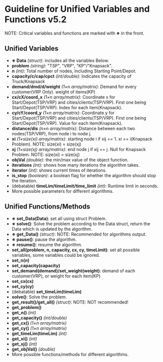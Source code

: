 # Guideline for Unified Variables and Functions v5.2

NOTE: Critical variables and functions are marked with **※** in the front.

## Unified Variables
* **※** **Data** *(struct)*: includes all the variables Below.
* **problem** *(string)*: "TSP", "VRP", "KP"/"Knapsack".
*  **n** *(int)*: Total number of nodes, including Starting Point/Depot.
*  **capacity/c/cap/cpct** *(int/double)*: Indicates the capacity of Truck/Knapsack
*  **demand/dmd/d/weight** *(1×n array/matrix)*: Demand for every customer(VRP Only). weight of items(KP)
* **cx/cX/coord_x** *(1×n array/matrix)*: Coordinate x for Start/Depot(TSP/VRP) and cities/clients(TSP/VRP). First one being Start/Depot(TSP/VRP). Index for each item(Knapsack).
* **cy/cY/coord_y** *(1×n array/matrix)*: Coordinate y for Start/Depot(TSP/VRP) and cities/clients(TSP/VRP). First one being Start/Depot(TSP/VRP). Value for each item(Knapsack).
* **distance/dis** *(n×n array/matrix)*: Distance between each two nodes(TSP/VRP), from node i to node j.
* **xi** *(1×size(xi) array/matrix)*: starting node i if xij == 1. xi == i(Knapsack Problem). NOTE: size(xi) = size(xj)
* **xj** *(1×size(xj) array/matrix)*: end node j if xij == j. Null for Knapsack Problem. NOTE: size(xi) = size(xj)
* **objVal** *(double)*: the min/max value of the object function.
* **iterations** *(int)*: shows how many iterations the algorithm takes.
* **iterator** *(int)*: shows current times of iterations.
* **is_stop** *(boolean)*: a boolean flag for whether the algorithm should stop the iteration.
* (debatable) **timeLim/timeLimit/time_limit** *(int)*: Runtime limit in seconds.
* More possible parameters for different algorithms.

## Unified Functions/Methods
* **※** **set_Data(Data)**: set all using struct Problem.
* **※** **solve()**: Solve the problem according to the Data struct, return the Data which is updated by the algorithm.
* **※** **get_Data()** *(struct)*: NOTE: Recommended for algorithms output.
* **※** **pause()**: pause the algorithm.
* **※** **resume()**: resume the algorithm.
* **set_all(problem, n, capacity, cx, cy, timeLimit)**: set all possible variables, some variables could be ignored.
* **set_n(n)** 
* **set_capacity(capacity)** 
* **set_demand(demand)/set_weight(weight)**: demand of each customer(VRP), or weight for each item(KP)
* **set_cx(cx)** 
* **set_cy(cy)** 
* (debatable) **set_timeLim(timeLim)** 
* **solve()**: Solve the problem.
* **get_result()/get_all()** *(struct)*: NOTE: NOT recommended!
* **get_problem()**
* **get_n()** *(int)*
* **get_capacity()** *(int/double)*
* **get_cx()** *(1×n array/matrix)*
* **get_cy()** *(1×n array/matrix)*
* **get_timeLim(timeLim)** *(int)*
* **get_xi()** *(int)*
* **get_xj()** *(int)*
* **get_objVal()** *(double)*
* More possible functions/methods for different algorithms.
